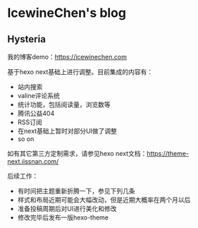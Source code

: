 # IcewineChen's blog
## Hysteria

我的博客demo：https://icewinechen.com

基于hexo next基础上进行调整。目前集成的内容有：
- 站内搜索
- valine评论系统
- 统计功能，包括阅读量，浏览数等
- 腾讯公益404
- RSS订阅
- 在next基础上暂时对部分UI做了调整
- so on

如有其它第三方定制需求，请参见hexo next文档：https://theme-next.iissnan.com/

后续工作：
- 有时间把主题重新折腾一下，参见下列几条
- 样式和布局近期可能会大幅改动，但是近期大概率在两个月以后
- 准备投稿周期后对UI进行美化和修改
- 修改完毕后发布一版hexo-theme
